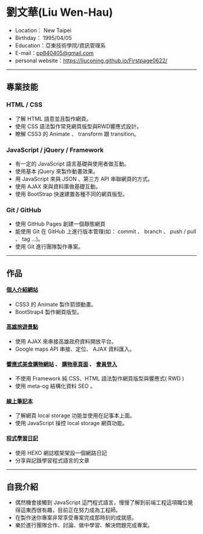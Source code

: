 # 劉文華(Liu Wen-Hau)
+ Location： New Taipei
+ Birthday： 1995/04/05
+ Education：亞東技術學院/資訊管理系
+ E-mail：pp840405@gmail.com
+ personal website：https://liuconing.github.io/Firstpage0622/
* * *
## 專業技能
### HTML / CSS
+ 了解 HTML 語意並且製作網頁。
+ 使用 CSS 語法製作常見網頁版型與RWD響應式設計。
+ 瞭解 CSS3 的 Animate 、 transform 跟 transition。
### JavaScript / jQuery / Framework
+ 有一定的 JavaScript 語言基礎與使用者做互動。
+ 使用基本 jQuery 來製作動畫效果。
+ 用 JavaScript 來與 JSON 、第三方 API 串聯網頁的方式。
+ 使用 AJAX 來與資料庫做基礎互動。
+ 使用 BootStrap 快速建置各種不同的網頁版型。
### Git / GitHub
+ 使用 GitHub Pages 創建一個靜態網頁
+ 能使用 Git 在 GitHub 上進行版本管理(如： commit 、 branch 、 push / pull 、 tag ...)。
+ 使用 Git 進行團隊製作專案。
* * *
## 作品
#### <a href="https://liuconing.github.io/Firstpage0622/">個人介紹網站</a>
+ CSS3 的 Animate 製作箭頭動畫。
+ BootStrap4 製作網頁版型。
#### <a href="https://liuconing.github.io/Firstpage0622/exchange.html">高雄旅遊景點</a>
+ 使用 AJAX 來串接高雄政府資料開放平台。
+ Google maps API 串接、定位、 AJAX 資料匯入。
#### <a href="https://liuconing.github.io/Restaurant-RWD/">響應式美食購物網站</a> 、 <a href="https://liuconing.github.io/Restaurant-RWD/shopping.html">購物車頁面</a> 、 <a href="https://liuconing.github.io/Restaurant-RWD/loading.html">會員登入</a>
+ 不使用 Framework 純 CSS、HTML 語法製作網頁版型與響應式( RWD )
+ 使用 meta-og 結構化資料 SEO 。
#### <a href="https://liuconing.github.io/notebook/">線上筆記本</a>
+ 了解網頁 local storage 功能並使用在記事本上面。
+ 使用 JavaScript 操控 local storage 網頁功能。
#### <a href="https://liuconing.github.io/">程式學習日記</a>
+ 使用 HEXO 網誌框架架設一個網路日記
+ 分享與記錄學習程式語言的文章
* * *
## 自我介紹
+ 偶然機會接觸到 JavaScript 這門程式語言，慢慢了解到前端工程這項職位覺得這東西很有趣，目前正在努力成為工程師。
+ 在製作迷你專案非常享受專案完成那時刻的成就感。
+ 樂於進行團隊合作、討論、做中學習、解決問題完成專案。
